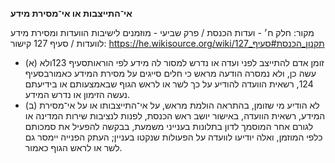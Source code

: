 **אי־התייצבות או אי־מסירת מידע**

מקור: חלק ח׳ - ועדות הכנסת / פרק שביעי - מוזמנים לישיבות הוועדות ומסירת מידע לוועדות / סעיף 127
קישור: https://he.wikisource.org/wiki/תקנון_הכנסת#סעיף_127

 * (א) זומן אדם להתייצב לפני ועדה או נדרש למסור לה מידע לפי הוראותסעיף 123ולא עשה כן, ולא נמסרה הודעה מראש כי חלים סייגים על מסירת המידע כאמורבסעיף 124, רשאית הוועדה להודיע על כך לשר או לראש הגוף שבאמצעותם או בידיעתם נעשה הזימון או נדרש המידע.
 * (ב) לא הודיע מי שזומן, בהתראה הולמת מראש, על אי־התייצבותו או על אי־מסירת המידע, רשאית הוועדה, באישור יושב ראש הכנסת, לפנות לנציבות שירות המדינה או לגורם אחר המוסמך לדון בתלונות בענייני משמעת, בבקשה להפעיל את סמכותם כלפי המוזמן, ואלה יודיעו לוועדה על הפעולות שנקטו בעניין; העתק הפנייה יימסר גם לשר או לראש הגוף כאמור.